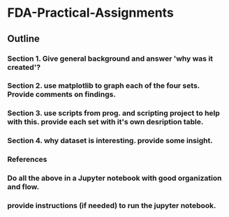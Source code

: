 # FDA-Practical-Assignments

## Outline

### Section 1. Give general background and answer 'why was it created'?

### Section 2. use matplotlib to graph each of the four sets. Provide comments on findings.

### Section 3. use scripts from prog. and scripting project to help with this. provide each set with it's own desription table.

### Section 4. why dataset is interesting. provide some insight.

### References


### Do all the above in a Jupyter notebook with good organization and flow.

### provide instructions (if needed) to run the jupyter notebook.
               
